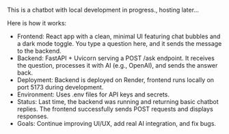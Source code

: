 This is a chatbot with local development in progress., hosting later... 

Here is how it works:
* Frontend: React app with a clean, minimal UI featuring chat bubbles and a dark mode toggle. You type a question here, and it sends the message to the backend.
* Backend: FastAPI + Uvicorn serving a POST /ask endpoint. It receives the question, processes it with AI (e.g., OpenAI), and sends the answer back.
* Deployment: Backend is deployed on Render, frontend runs locally on port 5173 during development.
* Environment: Uses .env files for API keys and secrets.
* Status: Last time, the backend was running and returning basic chatbot replies. The frontend successfully sends POST requests and displays responses.
* Goals: Continue improving UI/UX, add real AI integration, and fix bugs.